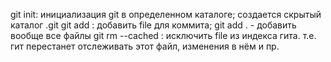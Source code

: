 git init:  инициализация git в определенном каталоге; создается скрытый каталог .git
git add <file>: добавить file для коммита;  git add .  - добавить вообще все файлы
git rm --cached <file>: исключить file из индекса гита. т.е. гит перестанет отслеживать этот файл, изменения в нём и пр.